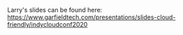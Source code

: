 Larry's slides can be found here:
https://www.garfieldtech.com/presentations/slides-cloud-friendly/indycloudconf2020
